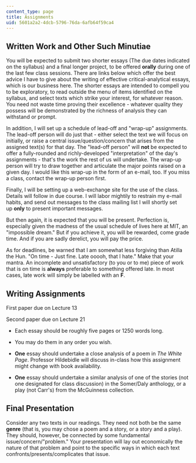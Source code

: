 ```yaml
---
content_type: page
title: Assignments
uid: 5601a2a2-4dcb-5796-76da-6afb64f59ca4
---
```


Written Work and Other Such Minutiae
------------------------------------

You will be expected to submit two shorter essays (The due dates indicated on the syllabus) and a final longer project, to be offered **orally** during one of the last few class sessions. There are links below which offer the best advice I have to give about the writing of effective critical-analytical essays, which is our business here. The shorter essays are intended to compell you to be exploratory, to read outside the menu of items identified on the syllabus, and select texts which strike your interest, for whatever reason. You need not waste time proving their excellence - whatever quality they possess will be demonstrated by the richness of analysis they can withstand or prompt.

In addition, I will set up a schedule of lead-off and "wrap-up" assignments. The lead-off person will do just that - either select the text we will focus on initially, or raise a central issue/question/concern that arises from the assigned text(s) for that day. The "lead-off person" will **not** be expected to offer a fully-rounded and richly-developed "interpretation" of the day's assignments - that's the work the rest of us will undertake. The wrap-up person will try to draw together and articulate the major points raised on a given day. I would like this wrap-up in the form of an e-mail, too. If you miss a class, contact the wrap-up person first.

Finally, I will be setting up a web-exchange site for the use of the class. Details will follow in due course. I will labor mightily to restrain my e-mail habits, and send out messages to the class mailing list I will shortly set up **only** to present important messages.

But then again, it is expected that you will be present. Perfection is, especially given the madness of the usual schedule of lives here at MIT, an "impossible dream." But if you achieve it, you will be rewarded, come grade time. And if you are sadly derelict, you will pay the price.

As for deadlines, be warned that I am somewhat less forgiving than Atilla the Hun. "On time - Just fine. Late ooooh, that I hate." Make that your mantra. An incomplete and unsatisfactory (to you or to me) piece of work that is on time is **always** preferable to something offered late. In most cases, late work will simply be labelled with an **F**.

Writing Assignments
-------------------

First paper due on Lecture 13

Second paper due on Lecture 21

*   Each essay should be roughly five pages or 1250 words long.  
    
*   You may do them in any order you wish.  
    
*   **One** essay should undertake a close analysis of a poem in _The White Page_. Professor Hildebidle will discuss in-class how this assignment might change with book availability.  
    
*   **One** essay should undertake a similar analysis of one of the stories (not one designated for class discussion) in the Somer/Daly anthology, or a play (not Carr's) from the McGuinness collection.

Final Presentation
------------------

Consider any two texts in our readings. They need not both be the same **genre** (that is, you may chose a poem and a story, or a story and a play). They should, however, be connected by some fundamental issue/concern/"problem." Your presentation will lay out economically the nature of that problem and point to the specific ways in which each text confronts/presents/complicates that issue.